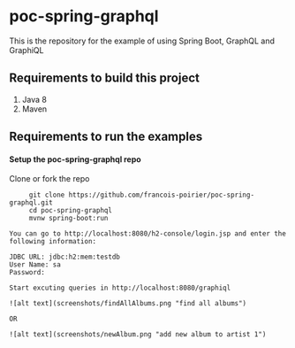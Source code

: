 # poc-spring-graphql
This is the repository for the example of using Spring Boot, GraphQL and GraphiQL 


## Requirements to build this project

1.    Java 8
2.    Maven

## Requirements to run the examples

#### Setup the poc-spring-graphql repo

Clone or fork the repo
```
     git clone https://github.com/francois-poirier/poc-spring-graphql.git
     cd poc-spring-graphql
     mvnw spring-boot:run
```
```
You can go to http://localhost:8080/h2-console/login.jsp and enter the following information:

JDBC URL: jdbc:h2:mem:testdb
User Name: sa
Password:
```
```
Start excuting queries in http://localhost:8080/graphiql

![alt text](screenshots/findAllAlbums.png "find all albums")

OR

![alt text](screenshots/newAlbum.png "add new album to artist 1")
